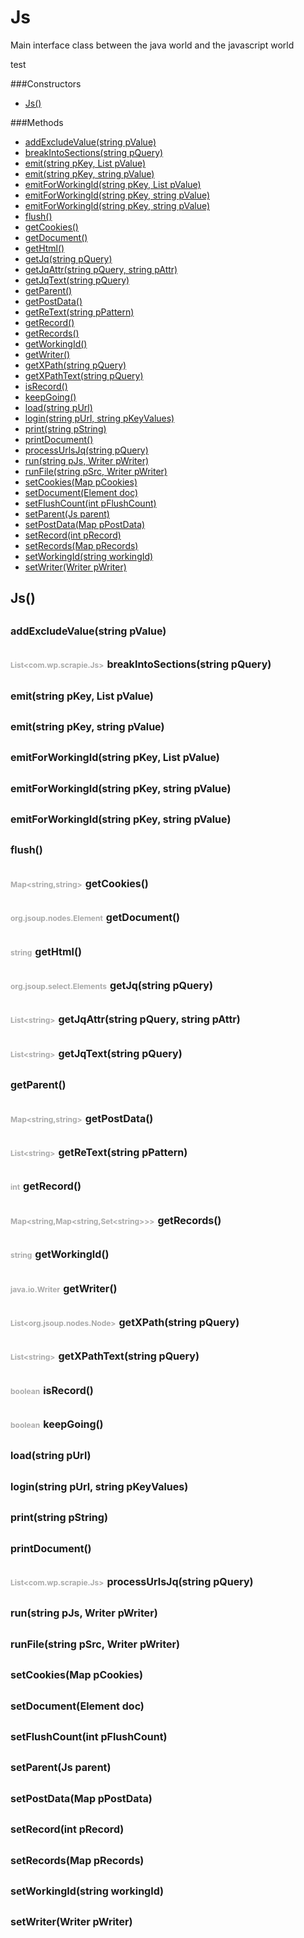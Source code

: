 Js
=====


Main interface class between the java world and the javascript world

test



###Constructors
- [Js()](#2316330)

###Methods
- [addExcludeValue(string pValue)](#-1766630263)
- [breakIntoSections(string pQuery)](#1072741149)
- [emit(string pKey, List pValue)](#-1189644189)
- [emit(string pKey, string pValue)](#1297550710)
- [emitForWorkingId(string pKey, List pValue)](#-1751602266)
- [emitForWorkingId(string pKey, string pValue)](#-1873249287)
- [emitForWorkingId(string pKey, string pValue)](#-1873249287)
- [flush()](#-760377595)
- [getCookies()](#216551706)
- [getDocument()](#-1112689838)
- [getHtml()](#488960226)
- [getJq(string pQuery)](#-1360056019)
- [getJqAttr(string pQuery, string pAttr)](#-412419114)
- [getJqText(string pQuery)](#-190723392)
- [getParent()](#-1041905503)
- [getPostData()](#874444513)
- [getReText(string pPattern)](#-428785716)
- [getRecord()](#1278664328)
- [getRecords()](#983960589)
- [getWorkingId()](#-511304457)
- [getWriter()](#231446058)
- [getXPath(string pQuery)](#-1771439069)
- [getXPathText(string pQuery)](#-1154340170)
- [isRecord()](#-1592506276)
- [keepGoing()](#-44872394)
- [load(string pUrl)](#246213981)
- [login(string pUrl, string pKeyValues)](#-987013076)
- [print(string pString)](#-1937161636)
- [printDocument()](#-994781719)
- [processUrlsJq(string pQuery)](#-1456389584)
- [run(string pJs, Writer pWriter)](#1043501912)
- [runFile(string pSrc, Writer pWriter)](#-160001091)
- [setCookies(Map pCookies)](#1384324107)
- [setDocument(Element doc)](#175956064)
- [setFlushCount(int pFlushCount)](#1418642554)
- [setParent(Js parent)](#1391625220)
- [setPostData(Map pPostData)](#-1860901489)
- [setRecord(int pRecord)](#-1092772818)
- [setRecords(Map pRecords)](#1456381227)
- [setWorkingId(string workingId)](#-708634322)
- [setWriter(Writer pWriter)](#1581417664)


<a name="2316330">Js</a>()
-----


<a style="font-size:16px;" name="-1766630263">addExcludeValue</a><span style="font-size:16px;">(string pValue)</span>
------


<span style="font-size:12px;color:#AAAAAA">List&lt;com.wp.scrapie.Js&gt;</span> <a style="font-size:16px;" name="1072741149">breakIntoSections</a><span style="font-size:16px;">(string pQuery)</span>
------


<a style="font-size:16px;" name="-1189644189">emit</a><span style="font-size:16px;">(string pKey, List pValue)</span>
------


<a style="font-size:16px;" name="1297550710">emit</a><span style="font-size:16px;">(string pKey, string pValue)</span>
------


<a style="font-size:16px;" name="-1751602266">emitForWorkingId</a><span style="font-size:16px;">(string pKey, List pValue)</span>
------


<a style="font-size:16px;" name="-1873249287">emitForWorkingId</a><span style="font-size:16px;">(string pKey, string pValue)</span>
------


<a style="font-size:16px;" name="-1873249287">emitForWorkingId</a><span style="font-size:16px;">(string pKey, string pValue)</span>
------


<a style="font-size:16px;" name="-760377595">flush</a><span style="font-size:16px;">()</span>
------


<span style="font-size:12px;color:#AAAAAA">Map&lt;string,string&gt;</span> <a style="font-size:16px;" name="216551706">getCookies</a><span style="font-size:16px;">()</span>
------


<span style="font-size:12px;color:#AAAAAA">org.jsoup.nodes.Element</span> <a style="font-size:16px;" name="-1112689838">getDocument</a><span style="font-size:16px;">()</span>
------


<span style="font-size:12px;color:#AAAAAA">string</span> <a style="font-size:16px;" name="488960226">getHtml</a><span style="font-size:16px;">()</span>
------


<span style="font-size:12px;color:#AAAAAA">org.jsoup.select.Elements</span> <a style="font-size:16px;" name="-1360056019">getJq</a><span style="font-size:16px;">(string pQuery)</span>
------


<span style="font-size:12px;color:#AAAAAA">List&lt;string&gt;</span> <a style="font-size:16px;" name="-412419114">getJqAttr</a><span style="font-size:16px;">(string pQuery, string pAttr)</span>
------


<span style="font-size:12px;color:#AAAAAA">List&lt;string&gt;</span> <a style="font-size:16px;" name="-190723392">getJqText</a><span style="font-size:16px;">(string pQuery)</span>
------


<a style="font-size:16px;" name="-1041905503">getParent</a><span style="font-size:16px;">()</span>
------


<span style="font-size:12px;color:#AAAAAA">Map&lt;string,string&gt;</span> <a style="font-size:16px;" name="874444513">getPostData</a><span style="font-size:16px;">()</span>
------


<span style="font-size:12px;color:#AAAAAA">List&lt;string&gt;</span> <a style="font-size:16px;" name="-428785716">getReText</a><span style="font-size:16px;">(string pPattern)</span>
------


<span style="font-size:12px;color:#AAAAAA">int</span> <a style="font-size:16px;" name="1278664328">getRecord</a><span style="font-size:16px;">()</span>
------


<span style="font-size:12px;color:#AAAAAA">Map&lt;string,Map&lt;string,Set&lt;string&gt;&gt;&gt;</span> <a style="font-size:16px;" name="983960589">getRecords</a><span style="font-size:16px;">()</span>
------


<span style="font-size:12px;color:#AAAAAA">string</span> <a style="font-size:16px;" name="-511304457">getWorkingId</a><span style="font-size:16px;">()</span>
------


<span style="font-size:12px;color:#AAAAAA">java.io.Writer</span> <a style="font-size:16px;" name="231446058">getWriter</a><span style="font-size:16px;">()</span>
------


<span style="font-size:12px;color:#AAAAAA">List&lt;org.jsoup.nodes.Node&gt;</span> <a style="font-size:16px;" name="-1771439069">getXPath</a><span style="font-size:16px;">(string pQuery)</span>
------


<span style="font-size:12px;color:#AAAAAA">List&lt;string&gt;</span> <a style="font-size:16px;" name="-1154340170">getXPathText</a><span style="font-size:16px;">(string pQuery)</span>
------


<span style="font-size:12px;color:#AAAAAA">boolean</span> <a style="font-size:16px;" name="-1592506276">isRecord</a><span style="font-size:16px;">()</span>
------


<span style="font-size:12px;color:#AAAAAA">boolean</span> <a style="font-size:16px;" name="-44872394">keepGoing</a><span style="font-size:16px;">()</span>
------


<a style="font-size:16px;" name="246213981">load</a><span style="font-size:16px;">(string pUrl)</span>
------


<a style="font-size:16px;" name="-987013076">login</a><span style="font-size:16px;">(string pUrl, string pKeyValues)</span>
------


<a style="font-size:16px;" name="-1937161636">print</a><span style="font-size:16px;">(string pString)</span>
------


<a style="font-size:16px;" name="-994781719">printDocument</a><span style="font-size:16px;">()</span>
------


<span style="font-size:12px;color:#AAAAAA">List&lt;com.wp.scrapie.Js&gt;</span> <a style="font-size:16px;" name="-1456389584">processUrlsJq</a><span style="font-size:16px;">(string pQuery)</span>
------


<a style="font-size:16px;" name="1043501912">run</a><span style="font-size:16px;">(string pJs, Writer pWriter)</span>
------


<a style="font-size:16px;" name="-160001091">runFile</a><span style="font-size:16px;">(string pSrc, Writer pWriter)</span>
------


<a style="font-size:16px;" name="1384324107">setCookies</a><span style="font-size:16px;">(Map pCookies)</span>
------


<a style="font-size:16px;" name="175956064">setDocument</a><span style="font-size:16px;">(Element doc)</span>
------


<a style="font-size:16px;" name="1418642554">setFlushCount</a><span style="font-size:16px;">(int pFlushCount)</span>
------


<a style="font-size:16px;" name="1391625220">setParent</a><span style="font-size:16px;">(Js parent)</span>
------


<a style="font-size:16px;" name="-1860901489">setPostData</a><span style="font-size:16px;">(Map pPostData)</span>
------


<a style="font-size:16px;" name="-1092772818">setRecord</a><span style="font-size:16px;">(int pRecord)</span>
------


<a style="font-size:16px;" name="1456381227">setRecords</a><span style="font-size:16px;">(Map pRecords)</span>
------


<a style="font-size:16px;" name="-708634322">setWorkingId</a><span style="font-size:16px;">(string workingId)</span>
------


<a style="font-size:16px;" name="1581417664">setWriter</a><span style="font-size:16px;">(Writer pWriter)</span>
------


